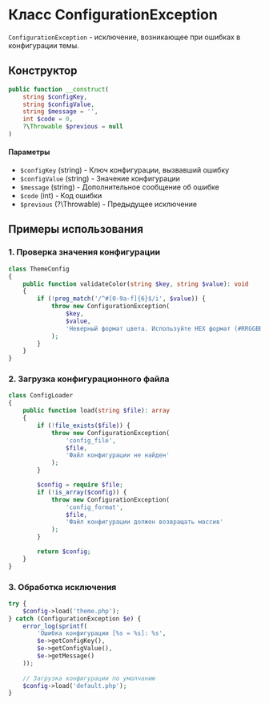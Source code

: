 # Класс ConfigurationException

`ConfigurationException` - исключение, возникающее при ошибках в конфигурации темы.

## Конструктор

```php
public function __construct(
    string $configKey,
    string $configValue,
    string $message = '',
    int $code = 0,
    ?\Throwable $previous = null
)
```

#### Параметры
- `$configKey` (string) - Ключ конфигурации, вызвавший ошибку
- `$configValue` (string) - Значение конфигурации
- `$message` (string) - Дополнительное сообщение об ошибке
- `$code` (int) - Код ошибки
- `$previous` (?\Throwable) - Предыдущее исключение

## Примеры использования

### 1. Проверка значения конфигурации

```php
class ThemeConfig
{
    public function validateColor(string $key, string $value): void
    {
        if (!preg_match('/^#[0-9a-f]{6}$/i', $value)) {
            throw new ConfigurationException(
                $key,
                $value,
                'Неверный формат цвета. Используйте HEX формат (#RRGGBB)'
            );
        }
    }
}
```

### 2. Загрузка конфигурационного файла

```php
class ConfigLoader
{
    public function load(string $file): array
    {
        if (!file_exists($file)) {
            throw new ConfigurationException(
                'config_file',
                $file,
                'Файл конфигурации не найден'
            );
        }

        $config = require $file;
        if (!is_array($config)) {
            throw new ConfigurationException(
                'config_format',
                $file,
                'Файл конфигурации должен возвращать массив'
            );
        }

        return $config;
    }
}
```

### 3. Обработка исключения

```php
try {
    $config->load('theme.php');
} catch (ConfigurationException $e) {
    error_log(sprintf(
        'Ошибка конфигурации [%s = %s]: %s',
        $e->getConfigKey(),
        $e->getConfigValue(),
        $e->getMessage()
    ));
    
    // Загрузка конфигурации по умолчанию
    $config->load('default.php');
}
```

